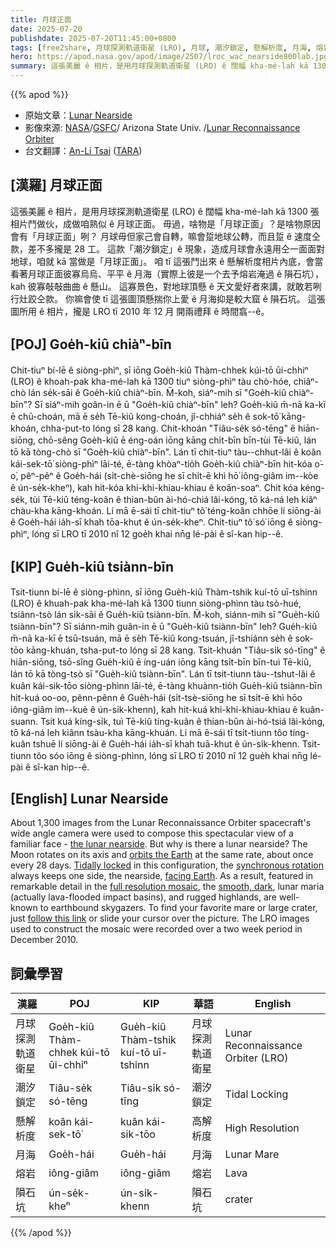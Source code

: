 ```yaml
---
title: 月球正面
date: 2025-07-20
publishdate: 2025-07-20T11:45:00+0800
tags: [free2share, 月球探測軌道衛星 (LRO), 月球, 潮汐鎖定, 懸解析度, 月海, 熔岩, 隕石坑]
hero: https://apod.nasa.gov/apod/image/2507/lroc_wac_nearside800lab.jpg
summary: 這張美麗 ê 相片，是用月球探測軌道衛星 (LRO) ê 闊幅 kha-mé-lah kā 1300 張相片鬥做伙，成做咱熟似 ê 月球正面。
---
```


{{% apod %}}

- 原始文章：[Lunar Nearside](https://apod.nasa.gov/apod/ap250720.html)
- 影像來源: [NASA][NASA]/[GSFC][GSFC]/ Arizona State Univ. /[Lunar Reconnaissance Orbiter][Lunar_Reconnaissance_Orbiter]
- 台文翻譯：[An-Li Tsai][An-Li Tsai] ([TARA][TARA])


## [漢羅] 月球正面

這張美麗 ê 相片，是用月球探測軌道衛星 (LRO) ê 闊幅 kha-mé-lah kā 1300 張相片鬥做伙，成做咱熟似 ê 月球正面。
毋過，啥物是「月球正面」？是啥物原因會有「月球正面」咧？
月球毋但家己會自轉，嘛會踅地球公轉，而且踅 ê 速度仝款，差不多攏是 28 工。
這款「潮汐鎖定」ê 現象，造成月球會永遠用仝一面面對地球，咱就 kā 當做是「月球正面」。
咱 tī 這張鬥出來 ê 懸解析度相片內底，會當看著月球正面彼寡烏烏、平平 ê 月海（實際上彼是一个去予熔岩淹過 ê 隕石坑），kah 彼寡敧敧曲曲 ê 懸山。
這寡景色，對地球頂懸 ê 天文愛好者來講，就敢若咧行灶跤仝款。
你嘛會使 tī 這張圖頂懸揣你上愛 ê 月海抑是較大窟 ê 隕石坑。
這張圖所用 ê 相片，攏是 LRO tī 2010 年 12 月 開兩禮拜 ê 時間翕--ê。

<!--
## [中文] 月亮正面

這張壯觀的景像是由月球勘測軌道飛行器（LRO）的廣角相機拍攝的，大約1300張圖像被用來構成一張熟悉的面孔——月球正面。
但為什麼會有月球正面呢？
月球繞地軸自轉，並以相同的速度繞地球公轉，大約每28天一次。
在這種狀態下，由於潮汐鎖定，同步自轉總是使月球的一面，也就是正面，朝向地球。
因此，在這張全解析度拼接圖中，光滑、黑暗的月海（實際上是熔岩淹沒的撞擊盆地）和崎嶇的高地，以驚人的細節展現出來，這些景象對於地球上的天文愛好者來說都是耳熟能詳的。
想要找到你最喜歡的月海或大型隕石坑，只需點擊此連結或將遊標滑過圖片即可。
用來構成這張拼接圖的LRO影像是在2010年12月的兩週內拍攝的。
-->

## [POJ] Goe̍h-kiû chiàⁿ-bīn
Chit-tiuⁿ bí-lē ê siòng-phìⁿ, sī iōng Goe̍h-kiû Thàm-chhek kúi-tō ūi-chhiⁿ (LRO) ê khoah-pak kha-mé-lah kā 1300 tiuⁿ siòng-phìⁿ tàu chò-hóe, chiâⁿ-chò lán se̍k-sāi ê Goe̍h-kiû chiàⁿ-bīn.
M̄-koh, siáⁿ-mih sī "Goe̍h-kiû chiàⁿ-bīn"?
Sī siáⁿ-mih goân-in ē ū "Goe̍h-kiû chiàⁿ-bīn" leh?
Goe̍h-kiû m̄-nā ka-kī ē chū-choán, mā ē se̍h Tē-kiû kong-choán, jî-chhiáⁿ se̍h ê sok-tō͘ kāng-khoán, chha-put-to lóng sī 28 kang.
Chit-khoán "Tiâu-se̍k só-tēng" ê hiān-siōng, chō-sêng Goe̍h-kiû ē éng-oán iōng kāng chi̍t-bīn bīn-tùi Tē-kiû, lán tō kā tòng-chò sī "Goe̍h-kiû chiàⁿ-bīn".
Lán tī chit-tiuⁿ tàu--chhut-lâi ê koân kái-sek-tō͘ siòng-phìⁿ lāi-té, ē-tàng khòaⁿ-tio̍h Goe̍h-kiû chiàⁿ-bīn hit-kóa o͘-o͘, pêⁿ-pêⁿ ê Goe̍h-hái (si̍t-chè-siōng he sī chi̍t-ē khì hō͘ iông-giâm im--kòe ê ún-se̍k-kheⁿ), kah hit-kóa khi-khi-khiau-khiau ê koân-soaⁿ.
Chit kóa kéng-se̍k, tùi Tē-kiû téng-koân ê thian-bûn ài-hó-chiá lâi-kóng, tō ká-ná leh kiâⁿ chàu-kha kāng-khoán.
Lí mā ē-sái tī chit-tiuⁿ tô͘ téng-koân chhōe lí siōng-ài ê Goe̍h-hái ia̍h-sī khah tōa-khut ê ún-se̍k-kheⁿ.
Chit-tiuⁿ tô͘ só͘ iōng ê siòng-phìⁿ, lóng sī LRO tī 2010 nî 12 goe̍h khai nn̄g lé-pài ê sî-kan hip--ê.

## [KIP] Gue̍h-kiû tsiànn-bīn

Tsit-tiunn bí-lē ê siòng-phìnn, sī iōng Gue̍h-kiû Thàm-tshik kuí-tō uī-tshinn (LRO) ê khuah-pak kha-mé-lah kā 1300 tiunn siòng-phìnn tàu tsò-hué, tsiânn-tsò lán si̍k-sāi ê Gue̍h-kiû tsiànn-bīn.
M̄-koh, siánn-mih sī "Gue̍h-kiû tsiànn-bīn"?
Sī siánn-mih guân-in ē ū "Gue̍h-kiû tsiànn-bīn" leh?
Gue̍h-kiû m̄-nā ka-kī ē tsū-tsuán, mā ē se̍h Tē-kiû kong-tsuán, jî-tshiánn se̍h ê sok-tōo kāng-khuán, tsha-put-to lóng sī 28 kang.
Tsit-khuán "Tiâu-si̍k só-tīng" ê hiān-siōng, tsō-sîng Gue̍h-kiû ē íng-uán iōng kāng tsi̍t-bīn bīn-tuì Tē-kiû, lán tō kā tòng-tsò sī "Gue̍h-kiû tsiànn-bīn".
Lán tī tsit-tiunn tàu--tshut-lâi ê kuân kái-sik-tōo siòng-phìnn lāi-té, ē-tàng khuànn-tio̍h Gue̍h-kiû tsiànn-bīn hit-kuá oo-oo, pênn-pênn ê Gue̍h-hái (si̍t-tsè-siōng he sī tsi̍t-ē khì hōo iông-giâm im--kuè ê ún-si̍k-khenn), kah hit-kuá khi-khi-khiau-khiau ê kuân-suann.
Tsit kuá kíng-si̍k, tuì Tē-kiû tíng-kuân ê thian-bûn ài-hó-tsiá lâi-kóng, tō ká-ná leh kiânn tsàu-kha kāng-khuán.
Lí mā ē-sái tī tsit-tiunn tôo tíng-kuân tshuē lí siōng-ài ê Gue̍h-hái ia̍h-sī khah tuā-khut ê ún-si̍k-khenn.
Tsit-tiunn tôo sóo iōng ê siòng-phìnn, lóng sī LRO tī 2010 nî 12 gue̍h khai nn̄g lé-pài ê sî-kan hip--ê.

## [English] Lunar Nearside

About 1,300 images from the Lunar Reconnaissance Orbiter spacecraft's wide angle camera were used to compose this spectacular view of a familiar face - [the lunar nearside][the_lunar_nearside].
But why is there a lunar nearside?
The Moon rotates on its axis and [orbits the Earth][orbits_the_Earth] at the same rate, about once every 28 days.
[Tidally locked][Tidally_locked] in this configuration, the [synchronous rotation][synchronous_rotation] always keeps one side, the nearside, [facing Earth][facing_Earth].
As a result, featured in remarkable detail in the [full resolution mosaic][full_resolution_mosaic], the [smooth, dark][smooth_dark], lunar maria (actually lava-flooded impact basins), and rugged highlands, are well-known to earthbound skygazers.
To find your favorite mare or large crater, just [follow this link](image/2507/lroc_wac_nearside800lab.jpg) or slide your cursor over the picture.
The LRO images used to construct the mosaic were recorded over a two week period in December 2010.


## 詞彙學習
|漢羅|POJ|KIP|華語|English|
|-|-|-|-|-|
| 月球探測軌道衛星 | Goe̍h-kiû Thàm-chhek kúi-tō ūi-chhiⁿ | Gue̍h-kiû Thàm-tshik kuí-tō uī-tshinn | 月球探測軌道衛星 | Lunar Reconnaissance Orbiter (LRO) |
| 潮汐鎖定 | Tiâu-se̍k só-tēng | Tiâu-si̍k só-tīng |潮汐鎖定 | Tidal Locking |
| 懸解析度 | koân kái-sek-tō͘ | kuân kái-sik-tōo | 高解析度 | High Resolution |
| 月海 | Goe̍h-hái | Gue̍h-hái | 月海 | Lunar Mare |
| 熔岩 | iông-giâm | iông-giâm | 熔岩 | Lava |
| 隕石坑 | ún-se̍k-kheⁿ | ún-si̍k-khenn | 隕石坑 | crater |


{{% /apod %}}

[An-Li Tsai]: mailto:thianbun.taigi@gmail.com
[TARA]: https://tara.tw

[Copyright]: https://apod.nasa.gov/apod/fap/lib/about_apod.html#srapply
[License3]: https://creativecommons.org/licenses/by-nc-nd/3.0/
[License2]:https://creativecommons.org/licenses/by-nc-nd/2.0/

[the_lunar_nearside]:https://lroc.im-ldi.com/images/293
[orbits_the_Earth]:http://en.wikipedia.org/wiki/Orbit_of_the_Moon
[Tidally_locked]:https://en.wikipedia.org/wiki/Tidal_locking
[synchronous_rotation]:https://svs.gsfc.nasa.gov/4709
[facing_Earth]:https://www.planetary.org/articles/the-two-faced-moon
[full_resolution_mosaic]:https://lroc.im-ldi.com/visit/exhibits/1/gallery/17
[smooth_dark]:https://apod.nasa.gov/apod/ap080208.html
[cat_s_webb]:https://apod.nasa.gov/apod/ap250721.html

[NASA]:https://www.nasa.gov/
[GSFC]:https://www.gsfc.nasa.gov/
[Lunar_Reconnaissance_Orbiter]:https://lroc.sese.asu.edu/index.html